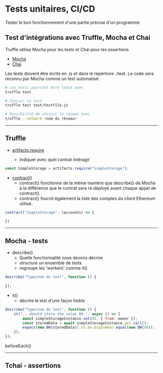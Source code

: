 # Tests unitaires, CI/CD
Tester le bon fonctionnement d'une partie précise d'un programme

## Test d'intégrations avec Truffle, Mocha et Chai
Truffle utilise Mocha pour les tests et Chai pour les assertions
- [Mocha](https://mochajs.org/api/)
- [Chai](https://www.chaijs.com/api/)

Les tests doivent être écrits en .js et dans le repértoire ./test.
Le code sera reconnu par Mocha comme un test automatisé.

```bash
# Les tests pourront être lancé avec
truffle test

# Choisir le test
truffle test test/testfile.js

# Possibilité de choisir le réseau avec
truffle --network <nom du réseau>
```

---

## Truffle
- [artifacts.require](https://trufflesuite.com/docs/truffle/getting-started/running-migrations/#artifactsrequire)

  - Indiquer avec quel contrat intéragir
```js
const SimpleStorage = artifacts.require("SimpleStorage");
```

- [contract()](https://trufflesuite.com/docs/truffle/testing/writing-tests-in-javascript/#use-contract-instead-of-describe)
  - contract() fonctionne de la même manière que describe() de Mocha à la différence que le contrat sera re déployé avant chaque appel de contract().
  - contract() fournit également la liste des comptes du client Ethereum utilisé.

```js
contract("SimpleStorage", (accounts) => {

})
```

---

## Mocha - tests
- describe()
  - Quelle fonctionnalité nous devons décrire
  - structure un ensemble de tests
  - regroupe les 'workers' comme it()

```js
describe("Type/nom du test", function () {
        
});
```

- it()
  - décrire le test d'une façon lisible
```js
describe("Type/nom du test", function () {
    it("...should store the value 89.", async () => {
        await simpleStorageInstance.set(89, { from: owner });
        const storedData = await simpleStorageInstance.get.call();
        expect(new BN(storedData)).to.be.bignumber.equal(new BN(89));
    });
});
```

beforeEach()


---

## Tchai - assertions
```js

```